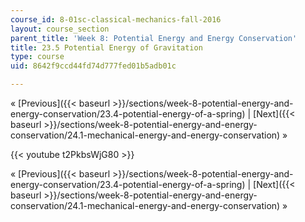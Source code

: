 ```yaml
---
course_id: 8-01sc-classical-mechanics-fall-2016
layout: course_section
parent_title: 'Week 8: Potential Energy and Energy Conservation'
title: 23.5 Potential Energy of Gravitation
type: course
uid: 8642f9ccd44fd74d777fed01b5adb01c

---
```


« [Previous]({{< baseurl >}}/sections/week-8-potential-energy-and-energy-conservation/23.4-potential-energy-of-a-spring) | [Next]({{< baseurl >}}/sections/week-8-potential-energy-and-energy-conservation/24.1-mechanical-energy-and-energy-conservation) »

{{< youtube t2PkbsWjG80 >}}

« [Previous]({{< baseurl >}}/sections/week-8-potential-energy-and-energy-conservation/23.4-potential-energy-of-a-spring) | [Next]({{< baseurl >}}/sections/week-8-potential-energy-and-energy-conservation/24.1-mechanical-energy-and-energy-conservation) »